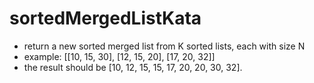 # sortedMergedListKata
* return a new sorted merged list from K sorted lists, each with size N
* example: [[10, 15, 30], [12, 15, 20], [17, 20, 32]]
* the result should be [10, 12, 15, 15, 17, 20, 20, 30, 32].
